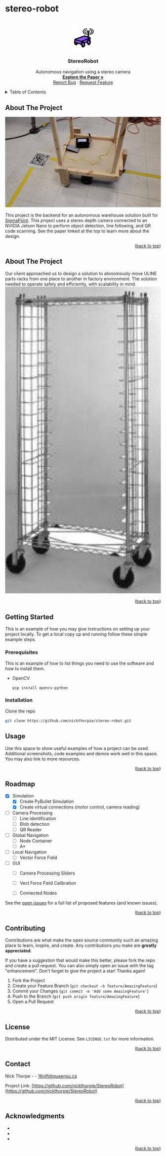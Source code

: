 # stereo-robot

<div id="top"></div>





<!-- PROJECT LOGO -->
<br />
<div align="center">
  <img src="docs/readme/logo.png" alt="Logo" width="80" height="80">
  
<h3 align="center">StereoRobot</h3>

  <p align="center">
    Autonomous navigation using a stereo camera
    <br />
    <a href="https://github.com/nickthorpie/StereoRobot/tree/master/resources/MECH_460_Final_Report_Team_03.pdf"><strong>Explore the Paper »</strong></a>
    <br />
    <a href="https://github.com/nickthorpie/StereoRobot">Report Bug</a>
    ·
    <a href="https://github.com/nickthorpie/StereoRobot/issues">Request Feature</a>
  </p>
</div>



<!-- TABLE OF CONTENTS -->
<details>
  <summary>Table of Contents</summary>
  <ol>
    <li>
      <a href="#about-the-project">About The Project</a>
      <ul>
        <li><a href="#built-with">Built With</a></li>
      </ul>
    </li>
    <li>
      <a href="#getting-started">Getting Started</a>
      <ul>
        <li><a href="#prerequisites">Prerequisites</a></li>
        <li><a href="#installation">Installation</a></li>
      </ul>
    </li>
    <li><a href="#usage">Usage</a></li>
    <li><a href="#roadmap">Roadmap</a></li>
    <li><a href="#contributing">Contributing</a></li>
    <li><a href="#license">License</a></li>
    <li><a href="#contact">Contact</a></li>
    <li><a href="#acknowledgments">Acknowledgments</a></li>
  </ol>
</details>



<!-- ABOUT THE PROJECT -->
## About The Project

![Product Name Screen Shot](docs/readme/live_demo.png)

This project is the backend for an autonomous warehouse solution built for [SigmaPoint](https://www.sigmapoint.com). 
This project uses a stereo depth camera connected to an NVIDIA Jetson Nano to perform object detection,
line following, and QR code scanning. See the paper linked at the top to learn more about the design.

<p align="right">(<a href="#top">back to top</a>)</p>

<!-- Motivation -->
## About The Project
Our client approached us to design a solution to atonomously move ULINE parts racks from one place to another in factory environment. The solution needed to operate safely and efficiently, with scalability in mind.
![Product Name Screen Shot](docs/readme/rack.png)


<p align="right">(<a href="#top">back to top</a>)</p>



<!-- GETTING STARTED -->
## Getting Started

This is an example of how you may give instructions on setting up your project locally.
To get a local copy up and running follow these simple example steps.

### Prerequisites

This is an example of how to list things you need to use the software and how to install them.

* OpenCV
  ```
  pip install opencv-python
  ```

### Installation

Clone the repo
   ```sh
   git clone https://github.com/nickthorpie/stereo-robot.git
   ```



<!-- USAGE EXAMPLES -->
## Usage

Use this space to show useful examples of how a project can be used. Additional screenshots, code examples and demos work well in this space. You may also link to more resources.


<p align="right">(<a href="#top">back to top</a>)</p>



<!-- ROADMAP -->
## Roadmap

- [x] Simulation
    - [x] Create PyBullet Simulation
    - [x] Create virtual connections (motor control, camera reading)
- [ ] Camera Processing
    - [ ] Line identification
    - [ ] Blob detection
    - [ ] QR Reader
- [ ] Global Navigation
    - [ ] Node Container
    - [ ] A*
- [ ] Local Navigation
    - [ ] Vector Force Field
- [ ] GUI
    - [ ] Camera Processing Sliders
    - [ ] Vect Force Field Calibration
    - [ ] Connected Nodes
    

See the [open issues](https://github.com/nickthorpie/StereoRobot/issues) for a full list of proposed features (and known issues).

<p align="right">(<a href="#top">back to top</a>)</p>



<!-- CONTRIBUTING -->
## Contributing

Contributions are what make the open source community such an amazing place to learn, inspire, and create. Any contributions you make are **greatly appreciated**.

If you have a suggestion that would make this better, please fork the repo and create a pull request. You can also simply open an issue with the tag "enhancement".
Don't forget to give the project a star! Thanks again!

1. Fork the Project
2. Create your Feature Branch (`git checkout -b feature/AmazingFeature`)
3. Commit your Changes (`git commit -m 'Add some AmazingFeature'`)
4. Push to the Branch (`git push origin feature/AmazingFeature`)
5. Open a Pull Request

<p align="right">(<a href="#top">back to top</a>)</p>



<!-- LICENSE -->
## License

Distributed under the MIT License. See `LICENSE.txt` for more information.

<p align="right">(<a href="#top">back to top</a>)</p>



<!-- CONTACT -->
## Contact

Nick Thorpe -  - 16njft@queensu.ca

Project Link: [https://github.com/nickthorpie/StereoRobot](https://github.com/nickthorpie/StereoRobot)

<p align="right">(<a href="#top">back to top</a>)</p>



<!-- ACKNOWLEDGMENTS -->
## Acknowledgments

* []()
* []()
* []()

<p align="right">(<a href="#top">back to top</a>)</p>



<!-- MARKDOWN LINKS & IMAGES -->
<!-- https://www.markdownguide.org/basic-syntax/#reference-style-links -->
[contributors-shield]: https://img.shields.io/github/contributors/nickthorpie/StereoRobot.svg?style=for-the-badge
[contributors-url]: https://github.com/nickthorpie/StereoRobot/graphs/contributors
[forks-shield]: https://img.shields.io/github/forks/nickthorpie/StereoRobot.svg?style=for-the-badge
[forks-url]: https://github.com/nickthorpie/StereoRobot/network/members
[stars-shield]: https://img.shields.io/github/stars/nickthorpie/StereoRobot.svg?style=for-the-badge
[stars-url]: https://github.com/nickthorpie/StereoRobot/stargazers
[issues-shield]: https://img.shields.io/github/issues/nickthorpie/StereoRobot.svg?style=for-the-badge
[issues-url]: https://github.com/nickthorpie/StereoRobot/issues
[license-shield]: https://img.shields.io/github/license/nickthorpie/StereoRobot.svg?style=for-the-badge
[license-url]: https://github.com/nickthorpie/StereoRobot/blob/master/LICENSE.txt
[linkedin-shield]: https://img.shields.io/badge/-LinkedIn-black.svg?style=for-the-badge&logo=linkedin&colorB=555
[linkedin-url]: https://linkedin.com/in/linkedin_username
[product-screenshot]: resources/readme/pybulletscreencap.png
